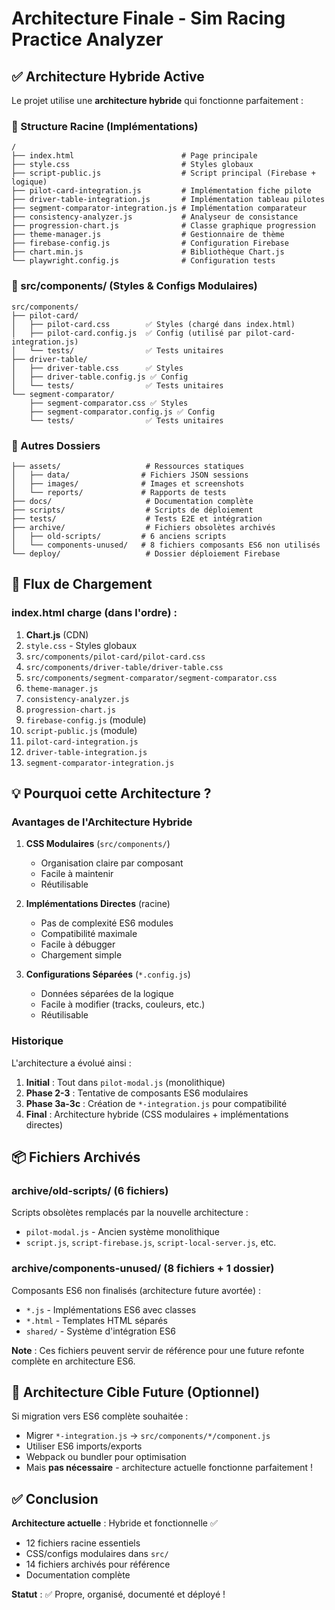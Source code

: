 # Architecture Finale - Sim Racing Practice Analyzer

## ✅ Architecture Hybride Active

Le projet utilise une **architecture hybride** qui fonctionne parfaitement :

### 📁 Structure Racine (Implémentations)
```
/
├── index.html                        # Page principale
├── style.css                         # Styles globaux
├── script-public.js                  # Script principal (Firebase + logique)
├── pilot-card-integration.js         # Implémentation fiche pilote
├── driver-table-integration.js       # Implémentation tableau pilotes
├── segment-comparator-integration.js # Implémentation comparateur
├── consistency-analyzer.js           # Analyseur de consistance
├── progression-chart.js              # Classe graphique progression
├── theme-manager.js                  # Gestionnaire de thème
├── firebase-config.js                # Configuration Firebase
├── chart.min.js                      # Bibliothèque Chart.js
└── playwright.config.js              # Configuration tests
```

### 📁 src/components/ (Styles & Configs Modulaires)
```
src/components/
├── pilot-card/
│   ├── pilot-card.css        ✅ Styles (chargé dans index.html)
│   ├── pilot-card.config.js  ✅ Config (utilisé par pilot-card-integration.js)
│   └── tests/                ✅ Tests unitaires
├── driver-table/
│   ├── driver-table.css      ✅ Styles
│   ├── driver-table.config.js ✅ Config
│   └── tests/                ✅ Tests unitaires
└── segment-comparator/
    ├── segment-comparator.css ✅ Styles
    ├── segment-comparator.config.js ✅ Config
    └── tests/                ✅ Tests unitaires
```

### 📁 Autres Dossiers
```
├── assets/                   # Ressources statiques
│   ├── data/                # Fichiers JSON sessions
│   ├── images/              # Images et screenshots
│   └── reports/             # Rapports de tests
├── docs/                     # Documentation complète
├── scripts/                  # Scripts de déploiement
├── tests/                    # Tests E2E et intégration
├── archive/                  # Fichiers obsolètes archivés
│   ├── old-scripts/         # 6 anciens scripts
│   └── components-unused/   # 8 fichiers composants ES6 non utilisés
└── deploy/                   # Dossier déploiement Firebase
```

## 🔄 Flux de Chargement

### index.html charge (dans l'ordre) :
1. **Chart.js** (CDN)
2. `style.css` - Styles globaux
3. `src/components/pilot-card/pilot-card.css`
4. `src/components/driver-table/driver-table.css`
5. `src/components/segment-comparator/segment-comparator.css`
6. `theme-manager.js`
7. `consistency-analyzer.js`
8. `progression-chart.js`
9. `firebase-config.js` (module)
10. `script-public.js` (module)
11. `pilot-card-integration.js`
12. `driver-table-integration.js`
13. `segment-comparator-integration.js`

## 💡 Pourquoi cette Architecture ?

### Avantages de l'Architecture Hybride

1. **CSS Modulaires** (`src/components/`)
   - Organisation claire par composant
   - Facile à maintenir
   - Réutilisable

2. **Implémentations Directes** (racine)
   - Pas de complexité ES6 modules
   - Compatibilité maximale
   - Facile à débugger
   - Chargement simple

3. **Configurations Séparées** (`*.config.js`)
   - Données séparées de la logique
   - Facile à modifier (tracks, couleurs, etc.)
   - Réutilisable

### Historique

L'architecture a évolué ainsi :
1. **Initial** : Tout dans `pilot-modal.js` (monolithique)
2. **Phase 2-3** : Tentative de composants ES6 modulaires
3. **Phase 3a-3c** : Création de `*-integration.js` pour compatibilité
4. **Final** : Architecture hybride (CSS modulaires + implémentations directes)

## 📦 Fichiers Archivés

### archive/old-scripts/ (6 fichiers)
Scripts obsolètes remplacés par la nouvelle architecture :
- `pilot-modal.js` - Ancien système monolithique
- `script.js`, `script-firebase.js`, `script-local-server.js`, etc.

### archive/components-unused/ (8 fichiers + 1 dossier)
Composants ES6 non finalisés (architecture future avortée) :
- `*.js` - Implémentations ES6 avec classes
- `*.html` - Templates HTML séparés
- `shared/` - Système d'intégration ES6

**Note** : Ces fichiers peuvent servir de référence pour une future refonte complète en architecture ES6.

## 🎯 Architecture Cible Future (Optionnel)

Si migration vers ES6 complète souhaitée :
- Migrer `*-integration.js` → `src/components/*/component.js`
- Utiliser ES6 imports/exports
- Webpack ou bundler pour optimisation
- Mais **pas nécessaire** - architecture actuelle fonctionne parfaitement !

## ✅ Conclusion

**Architecture actuelle** : Hybride et fonctionnelle ✅
- 12 fichiers racine essentiels
- CSS/configs modulaires dans `src/`
- 14 fichiers archivés pour référence
- Documentation complète

**Statut** : ✅ Propre, organisé, documenté et déployé !

